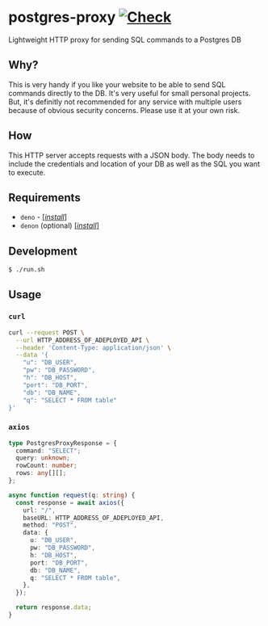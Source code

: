 # postgres-proxy [![Check](https://github.com/MrOggy85/postgres-proxy/actions/workflows/check.yml/badge.svg)](https://github.com/MrOggy85/postgres-proxy/actions/workflows/check.yml)

Lightweight HTTP proxy for sending SQL commands to a Postgres DB

## Why?

This is very handy if you like your website to be able to send SQL commands
directly to the DB. It's very useful for small personal projects. But, it's
definitly not recommended for any service with multiple users because of obvious
security concerns. Please use it at your own risk.

## How

This HTTP server accepts requests with a JSON body. The body needs to include
the credentials and location of your DB as well as the SQL you want to execute.

## Requirements

- `deno` - [[_install_]](https://deno.land/#installation)
- `denon` (optional) [[_install_]](https://github.com/denosaurs/denon/)

## Development

```sh
$ ./run.sh
```

## Usage

### `curl`

```sh
curl --request POST \
  --url HTTP_ADDRESS_OF_ADEPLOYED_API \
  --header 'Content-Type: application/json' \
  --data '{
	"u": "DB_USER",
	"pw": "DB_PASSWORD",
	"h": "DB_HOST",
	"port": "DB_PORT",
	"db": "DB_NAME",
	"q": "SELECT * FROM table"
}'
```

### `axios`

```ts
type PostgresProxyResponse = {
  command: "SELECT";
  query: unknown;
  rowCount: number;
  rows: any[][];
};

async function request(q: string) {
  const response = await axios({
    url: "/",
    baseURL: HTTP_ADDRESS_OF_ADEPLOYED_API,
    method: "POST",
    data: {
      u: "DB_USER",
      pw: "DB_PASSWORD",
      h: "DB_HOST",
      port: "DB_PORT",
      db: "DB_NAME",
      q: "SELECT * FROM table",
    },
  });

  return response.data;
}
```
